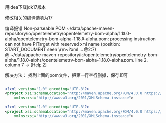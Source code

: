 用idea下载jdk17版本


修改相关的编译选项为17


编译报错
Non-parseable POM ~/data/apache-maven-repository/io/opentelemetry/opentelemetry-bom-alpha/1.18.0-alpha/opentelemetry-bom-alpha-1.18.0-alpha.pom: 
processing instruction can not have PITarget with reserved xml name (position: START_DOCUMENT seen \r\n<?xml ... @2:7)  
@ ~/data/apache-maven-repository/io/opentelemetry/opentelemetry-bom-alpha/1.18.0-alpha/opentelemetry-bom-alpha-1.18.0-alpha.pom, line 2, column 7 -> [Help 2]

解决方法：
找到上面的pom文件，把第一行空行删掉，保存即可


```xml

<?xml version="1.0" encoding="UTF-8"?>
<project xsi:schemaLocation="http://maven.apache.org/POM/4.0.0 https://maven.apache.org/xsd/maven-4.0.0.xsd" xmlns="http://maven.apache.org/POM/4.0.0"
    xmlns:xsi="http://www.w3.org/2001/XMLSchema-instance">
```


```xml
<?xml version="1.0" encoding="UTF-8"?>
<project xsi:schemaLocation="http://maven.apache.org/POM/4.0.0 https://maven.apache.org/xsd/maven-4.0.0.xsd" xmlns="http://maven.apache.org/POM/4.0.0"
    xmlns:xsi="http://www.w3.org/2001/XMLSchema-instance">
```